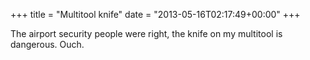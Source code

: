 +++
title = "Multitool knife"
date = "2013-05-16T02:17:49+00:00"
+++

The airport security people were right, the knife on my multitool is dangerous. Ouch.
			